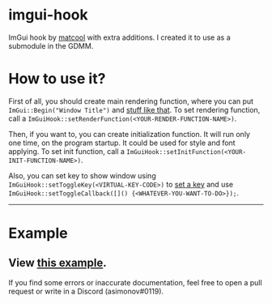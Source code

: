 # imgui-hook
ImGui hook by [matcool](https://github.com/matcool) with extra additions. I created it to use as a submodule in the GDMM.

# How to use it?

First of all, you should create main rendering function, where you can put `ImGui::Begin("Window Title")` and [stuff like that](https://github.com/ocornut/imgui#usage).
To set rendering function, call a `ImGuiHook::setRenderFunction(<YOUR-RENDER-FUNCTION-NAME>)`.

Then, if you want to, you can create initialization function. It will run only one time, on the program startup. It could be used for style and font applying.
To set init function, call a `ImGuiHook::setInitFunction(<YOUR-INIT-FUNCTION-NAME>)`.

Also, you can set key to show window using `ImGuiHook::setToggleKey(<VIRTUAL-KEY-CODE>)` to [set a key](https://docs.microsoft.com/en-us/windows/win32/inputdev/virtual-key-codes) and use `ImGuiHook::setToggleCallback([]() {<WHATEVER-YOU-WANT-TO-DO>});`.

-------------
# Example

View [this example](https://github.com/oneparsec/imgui-mod-example).
-------------

If you find some errors or inaccurate documentation, feel free to open a pull request or write in a Discord (asimonov#0119).
